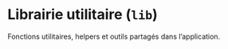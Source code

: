 # Librairie utilitaire (`lib`)

Fonctions utilitaires, helpers et outils partagés dans l’application.
